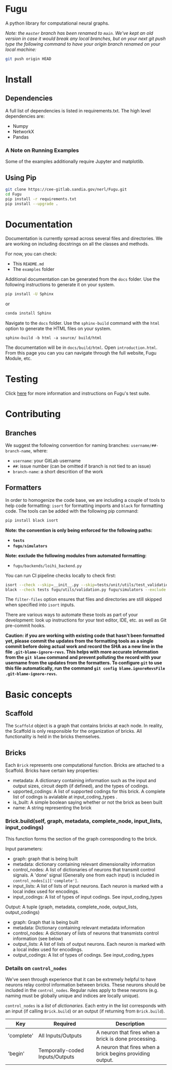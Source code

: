 # Fugu
A python library for computational neural graphs.

_Note: the `master` branch has been renamed to `main`. We've kept an old version in case it would break any local branches, but on your next git push type the following command to have your origin branch renamed on your local machine:_
```bash
git push origin HEAD
```

# Install

## Dependencies
A full list of dependencies is listed in requirements.txt.  The high level dependencies are:

- Numpy
- NetworkX
- Pandas

### A Note on Running Examples

Some of the examples additionally require Jupyter and matplotlib.


## Using Pip
```bash
git clone https://cee-gitlab.sandia.gov/nerl/Fugu.git
cd Fugu
pip install -r requirements.txt
pip install --upgrade .
```

# Documentation
Documentation is currently spread across several files and directories.  We are working on including docstrings on all the classes and methods.

For now, you can check:
- This `README.md`
- The `examples` folder


Additional documentation can be generated from the `docs` folder. Use the following instructions to generate it on your system.

```bash
pip install -U Sphinx
```
or
```bash
conda install Sphinx
```

Navigate to the `docs` folder.  Use the `sphinx-build` command with the `html` option to generate the HTML files on your system.
```
sphinx-build -b html -a source/ build/html
```
The documentation will be in `docs/build/html`.
Open `introduction.html`.  From this page you can you can navigate through the full website, Fugu Module, etc.

# Testing

Click [here](tests/README.md) for more information and instructions on Fugu's test suite.

# Contributing

## Branches

We suggest the following convention for naming branches: `username/##-branch-name`, where:
- `username`: your GitLab username
- `##`: issue number (can be omitted if branch is not tied to an issue)
- `branch-name`: a short descrition of the work

## Formatters

In order to homogenize the code base, we are including a couple of tools to help code formatting: `isort` for formatting imports and `black` for formatting code. The tools can be added with the following pip command:
```bash
pip install black isort
```

__Note: the convention is only being enforced for the following paths:__
- __`tests`__
- __`fugu/simulators`__

__Note: exclude the following modules from automated formatting:__
- `fugu/backends/loihi_backend.py`

You can run CI pipeline checks locally to check first:
```bash
isort --check --skip=__init__.py --skip=tests/unit/utils/test_validation.py --skip=fugu/backends --filter-files tests fugu/utils/validation.py fugu/simulators
black --check tests fugu/utils/validation.py fugu/simulators --exclude fugu/backends
```

The `filter-files` option ensures that files and directories are still skipped when specified into `isort` inputs.

There are various ways to automate these tools as part of your development: look up instructions for your text editor, IDE, etc. as well as Git pre-commit hooks.

__Caution: if you are working with existing code that hasn't been formatted yet, please commit the updates from the formatting tools as a single commit before doing actual work and record the SHA as a new line in the file `.git-blame-ignore-revs`. This helps with more accurate information from the `git blame` command and prevent polluting the record with your username from the updates from the formatters. To configure `git` to use this file automatically, run the command `git config blame.ignoreRevsFile .git-blame-ignore-revs`.__

# Basic concepts

## Scaffold

The `Scaffold` object is a graph that contains bricks at each node.  In reality, the Scaffold is only responsible for the organization of bricks.  All functionality is held in the bricks themselves.


## Bricks

Each `Brick` represents one computational function.  Bricks are attached to a Scaffold.  Bricks have certain key properties:

- metadata:  A dictionary containing information such as the input and output sizes, circuit depth (if defined), and the types of codings.
- upported_codings:  A list of supported codings for this brick. A complete list of codings is avialable at input_coding_types .
- is_built:  A simple boolean saying whether or not the brick as been built
- name: A string representing the brick

### Brick.build(self, graph, metadata, complete_node, input_lists, input_codings)

This function forms the section of the graph corresponding to the brick.

Input parameters:
- graph: graph that is being built
- metadata: dictionary containing relevant dimensionality information
- control_nodes: A list of dictionaries of neurons that transmit control signals. A 'done' signal (Generally one from each input) is included in `control_nodes[i]['complete']`.
- input_lists: A list of lists of input neurons.  Each neuron is marked with a local index used for encodings.
- input_codings: A list of types of input codings.  See input_coding_types

Output:
A tuple (graph, metadata, complete_node, output_lists, output_codings)
- graph: Graph that is being built
- metadata: Dictionary containing relevant metadata information
- control_nodes: A dictionary of lists of neurons that transmists control information (see below)
- output_lists: A list of lists of output neurons.  Each neuron is marked with a local index used for encodings.
- output_codings: A list of types of codings.  See input_coding_types

### Details on `control_nodes`
We've seen through experience that it can be extremely helpful to have neurons relay control
information between bricks.  These neurons should be included in the `control_nodes`.  Regular
rules apply to these neurons (e.g. naming must be globally unique and indices are locally unique).

`control_nodes` is a *list* of *dictionaries*.  Each entry in the list corresponds with
an input (if calling `Brick.build`) or an output (if returning from `Brick.build`).

| Key | Required | Description |
| ------ | ------ | ------ |
| 'complete' | All Inputs/Outputs | A neuron that fires when a brick is done processing. |
| 'begin' | Temporally-coded Inputs/Outputs | A neuron that fires when a brick begins providing output. |
